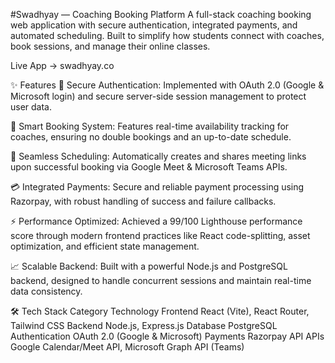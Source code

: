

#Swadhyay — Coaching Booking Platform
A full-stack coaching booking web application with secure authentication, integrated payments, and automated scheduling. Built to simplify how students connect with coaches, book sessions, and manage their online classes.

Live App → swadhyay.co

✨ Features
🔐 Secure Authentication: Implemented with OAuth 2.0 (Google & Microsoft login) and secure server-side session management to protect user data.

📅 Smart Booking System: Features real-time availability tracking for coaches, ensuring no double bookings and an up-to-date schedule.

🤝 Seamless Scheduling: Automatically creates and shares meeting links upon successful booking via Google Meet & Microsoft Teams APIs.

💳 Integrated Payments: Secure and reliable payment processing using Razorpay, with robust handling of success and failure callbacks.

⚡ Performance Optimized: Achieved a 99/100 Lighthouse performance score through modern frontend practices like React code-splitting, asset optimization, and efficient state management.

📈 Scalable Backend: Built with a powerful Node.js and PostgreSQL backend, designed to handle concurrent sessions and maintain real-time data consistency.

🛠️ Tech Stack
Category	Technology
Frontend	React (Vite), React Router, Tailwind CSS
Backend	Node.js, Express.js
Database	PostgreSQL
Authentication	OAuth 2.0 (Google & Microsoft)
Payments	Razorpay API
APIs	Google Calendar/Meet API, Microsoft Graph API (Teams)
